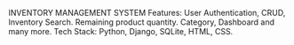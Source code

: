INVENTORY MANAGEMENT SYSTEM
Features: User Authentication, CRUD, Inventory Search. Remaining product quantity. Category, Dashboard and many more.
Tech Stack: Python, Django, SQLite, HTML, CSS.
